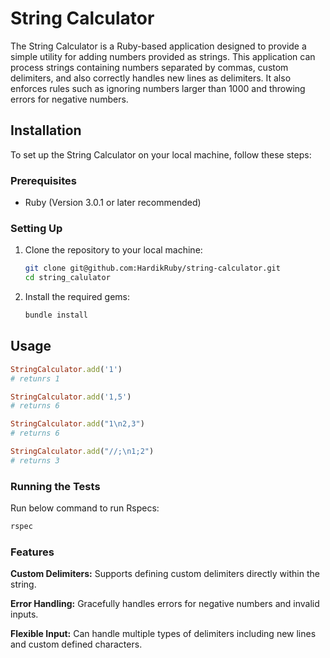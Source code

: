 # String Calculator

The String Calculator is a Ruby-based application designed to provide a simple utility for adding numbers provided as strings. This application can process strings containing numbers separated by commas, custom delimiters, and also correctly handles new lines as delimiters. It also enforces rules such as ignoring numbers larger than 1000 and throwing errors for negative numbers.

## Installation

To set up the String Calculator on your local machine, follow these steps:

### Prerequisites

- Ruby (Version 3.0.1 or later recommended)

### Setting Up

1. Clone the repository to your local machine:
   ```bash
   git clone git@github.com:HardikRuby/string-calculator.git
   cd string_calulator

2. Install the required gems:
   ```bash
   bundle install

## Usage

```ruby
StringCalculator.add('1')
# retunrs 1

StringCalculator.add('1,5')
# returns 6

StringCalculator.add("1\n2,3")
# returns 6

StringCalculator.add("//;\n1;2")
# returns 3
```

### Running the Tests

Run below command to run Rspecs:

```bash
rspec
````

### Features

**Custom Delimiters:** Supports defining custom delimiters directly within the string.

**Error Handling:** Gracefully handles errors for negative numbers and invalid inputs.

**Flexible Input:** Can handle multiple types of delimiters including new lines and custom defined characters.